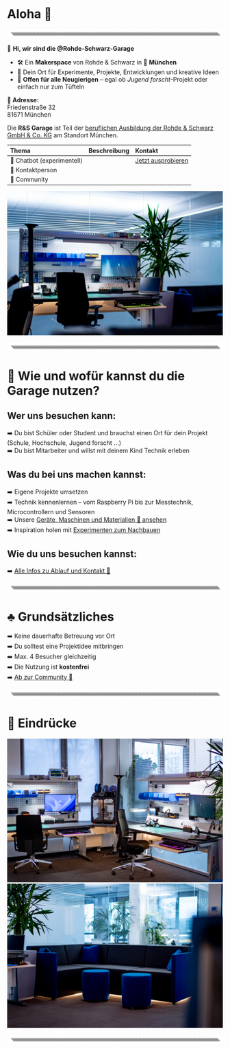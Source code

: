 # Aloha 🌺  
![Banner](https://github.com/Rohde-Schwarz-Garage/.github/blob/main/ressources/graphics/2024_03_13_Trennbanner_GitHub_Grey_Transparent.png?raw=true)

👋 **Hi, wir sind die @Rohde-Schwarz-Garage**  

- 🛠 Ein **Makerspace** von Rohde & Schwarz in 📍 **München**  
- 🧪 Dein Ort für Experimente, Projekte, Entwicklungen und kreative Ideen  
- 🎫 **Offen für alle Neugierigen** – egal ob *Jugend forscht*-Projekt oder einfach nur zum Tüfteln  

**📍 Adresse:**  
Friedenstraße 32  
81671 München

Die **R&S Garage** ist Teil der [beruflichen Ausbildung der Rohde & Schwarz GmbH & Co. KG](https://www.rohde-schwarz.com/de/karriere/schueler-innen/standorte/muenchen_252933.html) am Standort München.  

| Thema | Beschreibung | Kontakt |
| :--- | :--- | :--- |
| 💬 Chatbot (experimentell) |  | [Jetzt ausprobieren](https://rohde-schwarz-garage.darko.industries:443/webhook/56e4c300-8270-46b9-a5e3-57e1ab1504b5/chat) |
| 📧 Kontaktperson |  |  |
| 🧠 Community |  |  |

![Titelbild](https://github.com/Rohde-Schwarz-Garage/.github/blob/main/ressources/pictures/Garage_10.png?raw=true)  

![Trenner](https://github.com/Rohde-Schwarz-Garage/.github/blob/main/ressources/graphics/2024_03_13_Trennbanner_GitHub_Grey_Transparent.png?raw=true)  

# 👟 Wie und wofür kannst du die Garage nutzen?

## Wer uns besuchen kann:
➡️ Du bist Schüler oder Student und brauchst einen Ort für dein Projekt (Schule, Hochschule, Jugend forscht ...)  
➡️ Du bist Mitarbeiter und willst mit deinem Kind Technik erleben

## Was du bei uns machen kannst:
➡️ Eigene Projekte umsetzen  
➡️ Technik kennenlernen – vom Raspberry Pi bis zur Messtechnik, Microcontrollern und Sensoren  
➡️ Unsere [Geräte, Maschinen und Materialien 🤖 ansehen](/documentation/02_maschinen_geräte_material.md)  
➡️ Inspiration holen mit [Experimenten zum Nachbauen](/documentation/03_projekte_und_experimente.md)  

## Wie du uns besuchen kannst:
➡️ [Alle Infos zu Ablauf und Kontakt 📯](/documentation/01_abläufe_und_kontakt.md)

![Trenner](https://github.com/Rohde-Schwarz-Garage/.github/blob/main/ressources/graphics/2024_03_13_Trennbanner_GitHub_Grey_Transparent.png?raw=true)  

# ♣️ Grundsätzliches

➡️ Keine dauerhafte Betreuung vor Ort  
➡️ Du solltest eine Projektidee mitbringen  
➡️ Max. 4 Besucher gleichzeitig  
➡️ Die Nutzung ist **kostenfrei**  
➡️ [Ab zur Community 🦄](https://github.com/orgs/Rohde-Schwarz-Garage/discussions)

![Trenner](https://github.com/Rohde-Schwarz-Garage/.github/blob/main/ressources/graphics/2024_03_13_Trennbanner_GitHub_Grey_Transparent.png?raw=true)  

# 📸 Eindrücke

![Ausstattung](https://github.com/Rohde-Schwarz-Garage/.github/blob/main/ressources/pictures/Garage_03.png?raw=true)  
![Projekte](https://github.com/Rohde-Schwarz-Garage/.github/blob/main/ressources/pictures/Garage_09.png?raw=true)  

![Trenner](https://github.com/Rohde-Schwarz-Garage/.github/blob/main/ressources/graphics/2024_03_13_Trennbanner_GitHub_Grey_Transparent.png?raw=true)  
